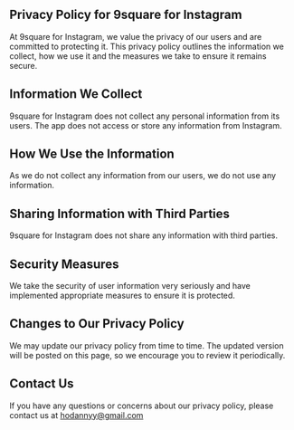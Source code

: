 ## Privacy Policy for 9square for Instagram
At 9square for Instagram, we value the privacy of our users and are committed to protecting it. This privacy policy outlines the information we collect, how we use it and the measures we take to ensure it remains secure.

## Information We Collect
9square for Instagram does not collect any personal information from its users. The app does not access or store any information from Instagram.

## How We Use the Information
As we do not collect any information from our users, we do not use any information.

## Sharing Information with Third Parties
9square for Instagram does not share any information with third parties.

## Security Measures
We take the security of user information very seriously and have implemented appropriate measures to ensure it is protected.

## Changes to Our Privacy Policy
We may update our privacy policy from time to time. The updated version will be posted on this page, so we encourage you to review it periodically.

## Contact Us
If you have any questions or concerns about our privacy policy, please contact us at hodannyy@gmail.com
